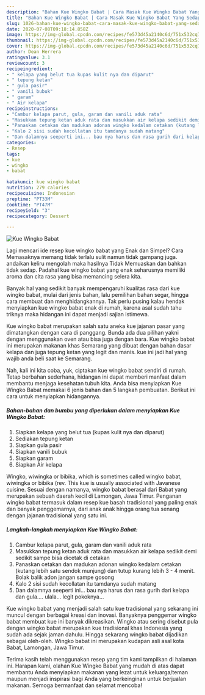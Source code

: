 ```yaml
---
description: "Bahan Kue Wingko Babat | Cara Masak Kue Wingko Babat Yang Sedap"
title: "Bahan Kue Wingko Babat | Cara Masak Kue Wingko Babat Yang Sedap"
slug: 1026-bahan-kue-wingko-babat-cara-masak-kue-wingko-babat-yang-sedap
date: 2020-07-08T09:18:14.858Z
image: https://img-global.cpcdn.com/recipes/fe573d45a2140c6d/751x532cq70/kue-wingko-babat-foto-resep-utama.jpg
thumbnail: https://img-global.cpcdn.com/recipes/fe573d45a2140c6d/751x532cq70/kue-wingko-babat-foto-resep-utama.jpg
cover: https://img-global.cpcdn.com/recipes/fe573d45a2140c6d/751x532cq70/kue-wingko-babat-foto-resep-utama.jpg
author: Dean Herrera
ratingvalue: 3.1
reviewcount: 3
recipeingredient:
- " kelapa yang belut tua kupas kulit nya dan diparut"
- " tepung ketan"
- " gula pasir"
- " vanili bubuk"
- " garam"
- " Air kelapa"
recipeinstructions:
- "Cambur kelapa parut, gula, garam dan vanili aduk rata"
- "Masukkan tepung ketan aduk rata dan masukkan air kelapa sedikit demi sedikit sampe bisa dicetak di cetakan"
- "Panaskan cetakan dan madukan adonan wingko kedalam cetakan (kutang lebih satu sendok munjung) dan tutup kurang lebih 3 - 4 menit. Bolak balik adon jangan sampe gosong"
- "Kalo 2 sisi sudah kecollatan itu tamdanya sudah matang"
- "Dan dalamnya seeperti ini... bau nya harus dan rasa gurih dari kelapa dan gula.... ulala... legit pokoknya..."
categories:
- Resep
tags:
- kue
- wingko
- babat

katakunci: kue wingko babat 
nutrition: 279 calories
recipecuisine: Indonesian
preptime: "PT33M"
cooktime: "PT47M"
recipeyield: "3"
recipecategory: Dessert

---
```



![Kue Wingko Babat](https://img-global.cpcdn.com/recipes/fe573d45a2140c6d/751x532cq70/kue-wingko-babat-foto-resep-utama.jpg)

Lagi mencari ide resep kue wingko babat yang Enak dan Simpel? Cara Memasaknya memang tidak terlalu sulit namun tidak gampang juga. andaikan keliru mengolah maka hasilnya Tidak Memuaskan dan bahkan tidak sedap. Padahal kue wingko babat yang enak seharusnya memiliki aroma dan cita rasa yang bisa memancing selera kita.

Banyak hal yang sedikit banyak mempengaruhi kualitas rasa dari kue wingko babat, mulai dari jenis bahan, lalu pemilihan bahan segar, hingga cara membuat dan menghidangkannya. Tak perlu pusing kalau hendak menyiapkan kue wingko babat enak di rumah, karena asal sudah tahu triknya maka hidangan ini dapat menjadi sajian istimewa.

Kue wingko babat merupakan salah satu aneka kue jajanan pasar yang dimatangkan dengan cara di panggang. Bunda ada dua pilihan yakni dengan menggunakan oven atau bisa juga dengan bara. Kue wingko babat ini merupakan makanan khas Semarang yang dibuat dengan bahan dasar kelapa dan juga tepung ketan yang legit dan manis. kue ini jadi hal yang wajib anda beli saat ke Semarang.


Nah, kali ini kita coba, yuk, ciptakan kue wingko babat sendiri di rumah. Tetap berbahan sederhana, hidangan ini dapat memberi manfaat dalam membantu menjaga kesehatan tubuh kita. Anda bisa menyiapkan Kue Wingko Babat memakai 6 jenis bahan dan 5 langkah pembuatan. Berikut ini cara untuk menyiapkan hidangannya.

<!--inarticleads1-->

##### Bahan-bahan dan bumbu yang diperlukan dalam menyiapkan Kue Wingko Babat:

1. Siapkan  kelapa yang belut tua (kupas kulit nya dan diparut)
1. Sediakan  tepung ketan
1. Siapkan  gula pasir
1. Siapkan  vanili bubuk
1. Siapkan  garam
1. Siapkan  Air kelapa


Wingko, wiwingka or bibika, which is sometimes called wingko babat, wiwingka or bibika (rev. This kue is usually associated with Javanese cuisine. Sesuai dengan namanya, wingko babat berasal dari Babat yang merupakan sebuah daerah kecil di Lamongan, Jawa Timur. Penganan wingko babat termasuk dalam resep kue basah tradisional yang paling enak dan banyak penggemarnya, dari anak anak hingga orang tua senang dengan jajanan tradisional yang satu ini. 

<!--inarticleads2-->

##### Langkah-langkah menyiapkan Kue Wingko Babat:

1. Cambur kelapa parut, gula, garam dan vanili aduk rata
1. Masukkan tepung ketan aduk rata dan masukkan air kelapa sedikit demi sedikit sampe bisa dicetak di cetakan
1. Panaskan cetakan dan madukan adonan wingko kedalam cetakan (kutang lebih satu sendok munjung) dan tutup kurang lebih 3 - 4 menit. Bolak balik adon jangan sampe gosong
1. Kalo 2 sisi sudah kecollatan itu tamdanya sudah matang
1. Dan dalamnya seeperti ini... bau nya harus dan rasa gurih dari kelapa dan gula.... ulala... legit pokoknya...


Kue wingko babat yang menjadi salah satu kue tradisional yang sekarang ini muncul dengan berbagai kreasi dan inovasi. Banyaknya penggemar wingko babat membuat kue ini banyak dikreasikan. Wingko atau sering disebut pula dengan wingko babat merupakan kue tradisional khas Indonesia yang sudah ada sejak jaman dahulu. Hingga sekarang wingko babat dijadikan sebagai oleh-oleh. Wingko babat ini merupakan kudapan asli asal kota Babat, Lamongan, Jawa Timur. 

Terima kasih telah menggunakan resep yang tim kami tampilkan di halaman ini. Harapan kami, olahan Kue Wingko Babat yang mudah di atas dapat membantu Anda menyiapkan makanan yang lezat untuk keluarga/teman maupun menjadi inspirasi bagi Anda yang berkeinginan untuk berjualan makanan. Semoga bermanfaat dan selamat mencoba!
